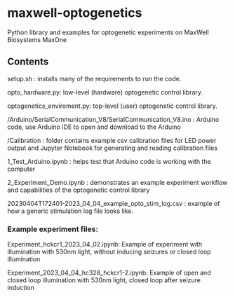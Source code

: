 # maxwell-optogenetics
Python library and examples for optogenetic experiments on MaxWell Biosystems MaxOne



## Contents

setup.sh : installs many of the requirements to run the code.

opto_hardware.py: low-level (hardware) optogenetic control library.

optogenetics_enviroment.py: top-level (user) optogenetic control library.

/Arduino/SerialCommunication_V8/SerialCommunication_V8.ino : Arduino code, use Arduino IDE to open and download to the Arduino

/Calibration : folder contains example csv calibration files for LED power output and Jupyter Notebook for generating and reading calibration files 

1_Test_Arduino.ipynb : helps test that Arduino code is working with the computer

2_Experiment_Demo.ipynb : demonstrates an example experiment workflow and capabilities of the optogenetic control library

20230404T172401-2023_04_04_example_opto_stim_log.csv : example of how a generic stimulation log file looks like.


### Example experiment files: 

Experiment_hckcr1_2023_04_02.ipynb:
Example of experiment with illumination with 530nm light, without inducing seizures or closed loop illumination

Experiment_2023_04_04_hc328_hckcr1-2.ipynb:
Example of open and closed loop illumination with 530nm light, closed loop after seizure induction




